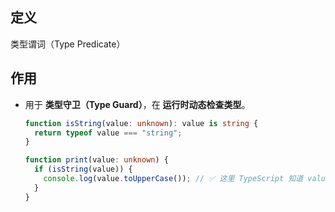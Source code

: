 ## 定义
类型谓词（Type Predicate）

## 作用
- 用于 **类型守卫（Type Guard）**，在 **运行时动态检查类型**。
	```ts
	function isString(value: unknown): value is string {
	  return typeof value === "string";
	}
	
	function print(value: unknown) {
	  if (isString(value)) {
	    console.log(value.toUpperCase()); // ✅ 这里 TypeScript 知道 value 是 string
	  }
	}
	```